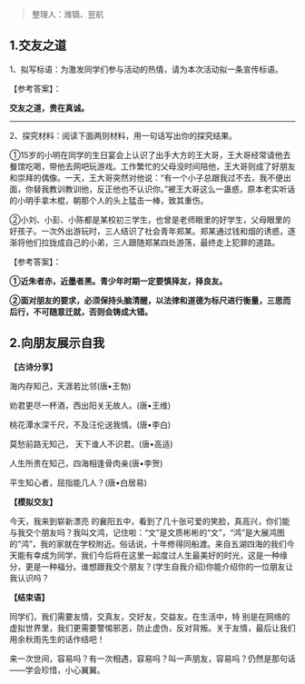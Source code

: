 > 整理人：潍镝、翌航

## 1.交友之道

1、拟写标语：为激发同学们参与活动的热情，请为本次活动拟一条宣传标语。

【参考答案】：

**交友之道，贵在真诚。**



------



2、探究材料：阅读下面两则材料，用一句话写出你的探究结果。

①15岁的小明在同学的生日宴会上认识了出手大方的王大哥，王大哥经常请他去餐馆吃喝，带他去网吧玩游戏。工作繁忙的父母没时间陪他，王大哥则成了好朋友和崇拜的偶像。一天，王大哥突然对他说：“有一个小子总跟我过不去，我不便出面，你替我教训教训他，反正他也不认识你。”被王大哥这么一蛊惑，原本老实听话的小明手拿木棍，朝那个人的头上猛击一棒，致其重伤。

②小刘、小彭、小陈都是某校初三学生，也曾是老师眼里的好学生，父母眼里的好孩子。一次外出游玩时，三人结识了社会青年郑某。郑某通过钱和烟的诱惑，逐渐将他们拉拢成自己的小弟，三人跟随郑某四处游荡，最终走上犯罪的道路。

【参考答案】：

**①近朱者赤，近墨者黑。青少年时期一定要慎择友，择良友。**

**②面对朋友的要求，必须保持头脑清醒，以法律和道德为标尺进行衡量，三思而后行，不可随意迁就，否则会铸成大错。**

## 2.向朋友展示自我

**【古诗分享】**

海内存知己，天涯若比邻(唐•王勃) 

劝君更尽一杯酒，西出阳关无故人。(唐•王维) 

桃花潭水深千尺，不及汪伦送我情。(唐•李白) 

莫愁前路无知己， 天下谁人不识君。(唐•高适) 

人生所贵在知己，四海相逢骨肉亲(唐•李贺) 

平生知心者，屈指能几人？(唐•白居易)

**【模拟交友】**

今天，我来到崭新漂亮 的襄阳五中，看到了几十张可爱的笑脸，真高兴，你们能与我交个朋友吗？我叫文鸿，记住啦：“文”是文质彬彬的“文”，“鸿”是大展鸿图的“鸿”，我的家就在学校附近。俗话说，十年修得同船渡。来自五湖四海的我们今天能有幸成为同学，我们今后将在这里一起度过人生最美好的时光，这是一种缘分，更是一种福分。谁想跟我交个朋友？(学生自我介绍)你能介绍你的一位朋友让我认识吗？ 

**【结束语】**

同学们，我们需要友情，交真友，交好友，交益友。在生活中，特 别是在网络的虚拟世界里，我们更需要警惕邪恶，防止虚伪，反对背叛。关于友情，最后让我们用余秋雨先生的话作结吧！

来一次世间，容易吗？有一次相遇，容易吗？叫一声朋友，容易吗？仍然是那句话——学会珍惜，小心翼翼。